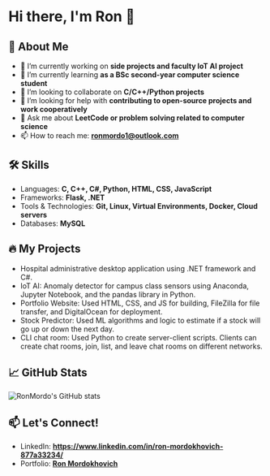 # Hi there, I'm Ron 👋

## 🚀 About Me

- 🔭 I’m currently working on **side projects and faculty IoT AI project**
- 🌱 I’m currently learning **as a BSc second-year computer science student**
- 👯 I’m looking to collaborate on **C/C++/Python projects**
- 🤔 I’m looking for help with **contributing to open-source projects and work cooperatively**
- 💬 Ask me about **LeetCode or problem solving related to computer science**
- 📫 How to reach me: **ronmordo1@outlook.com**

## 🛠 Skills

- Languages: **C, C++, C#, Python, HTML, CSS, JavaScript**
- Frameworks: **Flask, .NET**
- Tools & Technologies: **Git, Linux, Virtual Environments, Docker, Cloud servers**
- Databases: **MySQL**

## 🔥 My Projects

- Hospital administrative desktop application using .NET framework and C#.
- IoT AI: Anomaly detector for campus class sensors using Anaconda, Jupyter Notebook, and the pandas library in Python.
- Portfolio Website: Used HTML, CSS, and JS for building, FileZilla for file transfer, and DigitalOcean for deployment.
- Stock Predictor: Used ML algorithms and logic to estimate if a stock will go up or down the next day.
- CLI chat room: Used Python to create server-client scripts. Clients can create chat rooms, join, list, and leave chat rooms on different networks.

## 📈 GitHub Stats

![RonMordo's GitHub stats](https://github-readme-stats.vercel.app/api?username=RonMordo&show_icons=true&theme=radical)

## 📫 Let's Connect!

- LinkedIn: **https://www.linkedin.com/in/ron-mordokhovich-877a33234/**
- Portfolio: **[Ron Mordokhovich](http://ronmordukhovich.com)**
